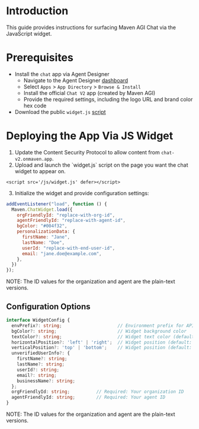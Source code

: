 # Introduction

This guide provides instructions for surfacing Maven AGI Chat via the JavaScript widget.

# Prerequisites

* Install the `chat` app via Agent Designer  
  * Navigate to the Agent Designer [dashboard](https://app.mavenagi.com/dashboard)  
  * Select `Apps` \> `App Directory` \> `Browse & Install`  
  * Install the official `Chat V2` app (created by Maven AGI)  
  * Provide the required settings, including the logo URL and brand color hex code  
* Download the public `widget.js` [script](https://chat-v2.onmaven.app/js/widget.js)

# Deploying the App Via JS Widget

1. Update the Content Security Protocol to allow content from `chat-v2.onmaven.app`.  
2. Upload and launch the \`widget.js\` script on the page you want the chat widget to appear on.

```
<script src='/js/widget.js' defer></script>
```

3. Initialize the widget and provide configuration settings:

```javascript
addEventListener("load", function () {
  Maven.ChatWidget.load({
    orgFriendlyId: "replace-with-org-id",
    agentFriendlyId: "replace-with-agent-id",
    bgColor: "#004f32",
    personalizationData: {
      firstName: "Jane",
      lastName: "Doe",
      userId: "replace-with-end-user-id",
      email: "jane.doe@example.com",
    },
  })
});
```

NOTE: The ID values for the organization and agent are the plain-text versions.

## Configuration Options

```typescript
interface WidgetConfig {
  envPrefix?: string;                     // Environment prefix for API endpoints
  bgColor?: string;                       // Widget background color
  textColor?: string;                     // Widget text color (default: 'white')
  horizontalPosition?: 'left' | 'right';  // Widget position (default: 'right')
  verticalPosition?: 'top' | 'bottom';    // Widget position (default: 'bottom')
  unverifiedUserInfo?: {
    firstName?: string;
    lastName?: string;
    userId?: string;
    email?: string;
    businessName?: string;
  };
  orgFriendlyId: string;          // Required: Your organization ID
  agentFriendlyId: string;        // Required: Your agent ID
}
```

NOTE: The ID values for the organization and agent are the plain-text versions.